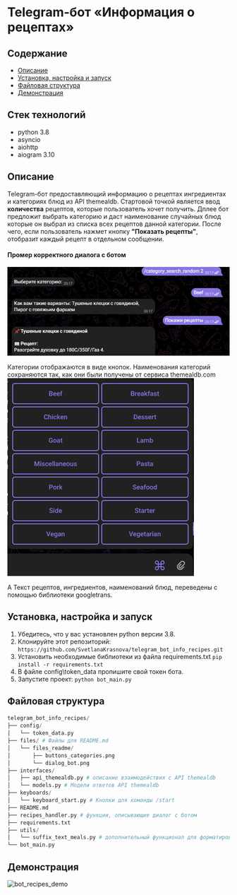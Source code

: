# Telegram-бот «Информация о рецептах»

## Содержание

- [Описание](#описание)
- [Установка, настройка и запуск](#установка,-настройка-и-запуск)
- [Файловая структура](#файловая-структура)
- [Демонстрация](#демонстрация)

## Стек технологий
- python 3.8
- asyncio
- aiohttp
- aiogram 3.10

## Описание
Telegram-бот предоставляющий информацию о рецептах ингредиентах и категориях блюд из API themealdb.
Стартовой точкой является ввод **количества** рецептов, которые пользователь хочет получить.
Дплее бот предложит выбрать категорию и даст наименование случайных блюд которые он выбрал из 
списка всех рецептов данной категории. После чего, если пользователь нажмет кнопку **"Показать рецепты"**,
отобразит каждый рецепт в отдельном сообщении.

#### Промер корректного диалога с ботом
![img.png](files/files_readme/dialog_bot.png)

Категории отображаются в виде кнопок. Наименования категорий сохраняются так, как они были получены
от сервиса themealdb.com \
![img.png](files/files_readme/buttons_categories.png)

А Текст рецептов, ингредиентов, наименований блюд, переведены с помощью библиотеки googletrans.

## Установка, настройка и запуск
1. Убедитесь, что у вас установлен python версии 3.8.
2. Клонируйте этот репозиторий: `https://github.com/SvetlanaKrasnova/telegram_bot_info_recipes.git`
3. Установить необходимые библиотеки из файла requirements.txt `pip install -r requirements.txt`
4. В файле config\token_data пропишите свой токен бота.
5. Запустите проект: `python bot_main.py`

## Файловая структура
~~~python
telegram_bot_info_recipes/
├── config/
│   └── token_data.py
├── files/ # Файлы для README.md
│   └── files_readme/
│       ├── buttons_categories.png
│       └── dialog_bot.png
├── interfaces/
│   ├── api_themealdb.py # описание взаимодействия с API themealdb
│   └── models.py # Модели ответов API themealdb
├── keyboards/
│   └── keyboard_start.py # Кнопки для команды /start
├── README.md
├── recipes_handler.py # функции, описывающие диалог с ботом
├── requirements.txt
├── utils/
│   └── suffix_text_meals.py # дополнительный функционал для форматирования текста
└── bot_main.py
~~~

## Демонстрация
![bot_recipes_demo](files/files_readme/bot_recipes_demo.gif)